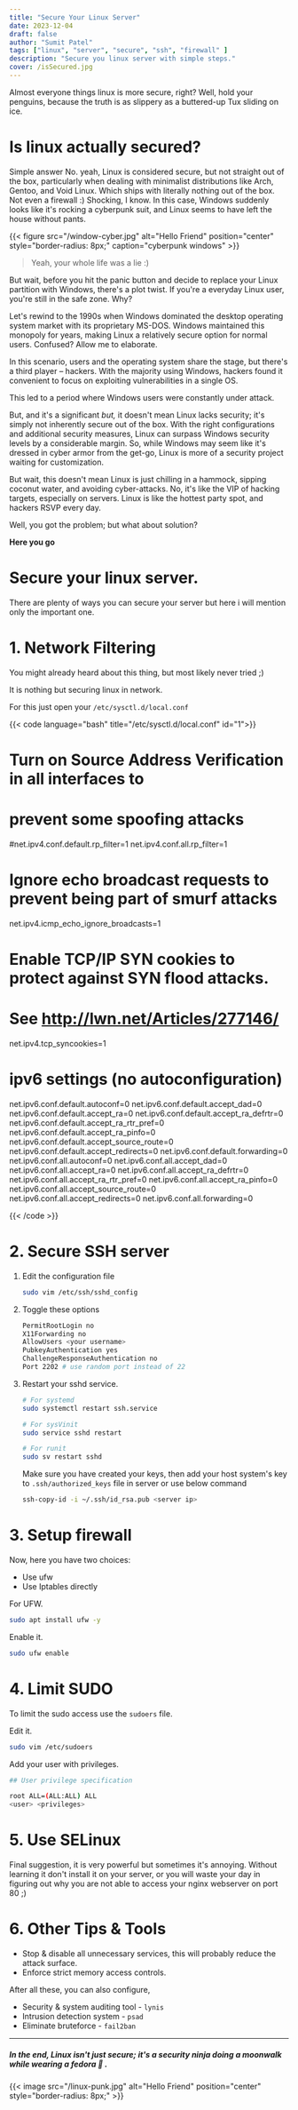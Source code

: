 ```yaml
---
title: "Secure Your Linux Server"
date: 2023-12-04
draft: false
author: "Sumit Patel"
tags: ["linux", "server", "secure", "ssh", "firewall" ] 
description: "Secure you linux server with simple steps."
cover: /isSecured.jpg
---
```



Almost everyone things linux is more secure, right? Well, hold your penguins, because the truth is as slippery as a buttered-up Tux sliding on ice. 

# Is linux actually secured?


Simple answer No. yeah, Linux is considered secure, but not straight out of the box, particularly when dealing with minimalist distributions like Arch, Gentoo, and Void Linux. Which ships with literally nothing out of the box.
Not even a firewall :) Shocking, I know. In this case, Windows suddenly looks like it's rocking a cyberpunk suit, and Linux seems to have left the house without pants.

{{< figure src="/window-cyber.jpg" alt="Hello Friend" position="center" style="border-radius: 8px;" caption="cyberpunk windows" >}}

> Yeah, your whole life was a lie :)

But wait, before you hit the panic button and decide to replace your Linux partition with Windows, there's a plot twist. If you're a everyday Linux user, you're still in the safe zone. Why? 

Let's rewind to the 1990s when Windows dominated the desktop operating system market with its proprietary MS-DOS. Windows maintained this monopoly for years, making Linux a relatively secure option for normal users. Confused? Allow me to elaborate.

In this scenario, users and the operating system share the stage, but there's a third player – hackers. With the majority using Windows, hackers found it convenient to focus on exploiting vulnerabilities in a single OS.

This led to a period where Windows users were constantly under attack.


But, and it's a significant *but,* it doesn't mean Linux lacks security; it's simply not inherently secure out of the box. With the right configurations and additional security measures, Linux can surpass Windows security levels by a considerable margin. So, while Windows may seem like it's dressed in cyber armor from the get-go, Linux is more of a security project waiting for customization.


But wait, this doesn't mean Linux is just chilling in a hammock, sipping coconut water, and avoiding cyber-attacks. No, it's like the VIP of hacking targets, especially on servers. Linux is like the hottest party spot, and hackers RSVP every day. 




Well, you got the problem; but what about solution? 

**Here you go** 

# Secure your linux server.

There are plenty of ways you can secure your server but here i will mention only the important one.

# 1. Network Filtering 

   You might already heard about this thing, but most likely never tried ;)

   It is nothing but securing linux in network.

   For this just open your `/etc/sysctl.d/local.conf`

    
   {{< code language="bash" title="/etc/sysctl.d/local.conf" id="1">}}
   
   # Turn on Source Address Verification in all interfaces to
   # prevent some spoofing attacks
   #net.ipv4.conf.default.rp_filter=1
   net.ipv4.conf.all.rp_filter=1
   
   # Ignore echo broadcast requests to prevent being part of smurf attacks
   net.ipv4.icmp_echo_ignore_broadcasts=1
   
   # Enable TCP/IP SYN cookies to protect against SYN flood attacks.
   # See http://lwn.net/Articles/277146/
   net.ipv4.tcp_syncookies=1
   
   # ipv6 settings (no autoconfiguration)
   net.ipv6.conf.default.autoconf=0
   net.ipv6.conf.default.accept_dad=0
   net.ipv6.conf.default.accept_ra=0
   net.ipv6.conf.default.accept_ra_defrtr=0
   net.ipv6.conf.default.accept_ra_rtr_pref=0
   net.ipv6.conf.default.accept_ra_pinfo=0
   net.ipv6.conf.default.accept_source_route=0
   net.ipv6.conf.default.accept_redirects=0
   net.ipv6.conf.default.forwarding=0
   net.ipv6.conf.all.autoconf=0
   net.ipv6.conf.all.accept_dad=0
   net.ipv6.conf.all.accept_ra=0
   net.ipv6.conf.all.accept_ra_defrtr=0
   net.ipv6.conf.all.accept_ra_rtr_pref=0
   net.ipv6.conf.all.accept_ra_pinfo=0
   net.ipv6.conf.all.accept_source_route=0
   net.ipv6.conf.all.accept_redirects=0
   net.ipv6.conf.all.forwarding=0
   
   {{< /code >}}
   

# 2. Secure SSH server

   1. Edit the configuration file 
       ```bash
       sudo vim /etc/ssh/sshd_config
       ```

   2. Toggle these options

       ```bash
       PermitRootLogin no
       X11Forwarding no
       AllowUsers <your username>
       PubkeyAuthentication yes
       ChallengeResponseAuthentication no
       Port 2202 # use random port instead of 22 
       ```

   3. Restart your sshd service.

       ```bash
       # For systemd
       sudo systemctl restart ssh.service

       # For sysVinit
       sudo service sshd restart

       # For runit
       sudo sv restart sshd
       ```

       Make sure you have created your keys, then add your host system's key to `.ssh/authorized_keys` file in server or use below command
       ```bash
       ssh-copy-id -i ~/.ssh/id_rsa.pub <server ip>
       ```

# 3. Setup firewall

   Now, here you have two choices: 
   * Use ufw
   * Use Iptables directly

   For UFW.

   ```bash
   sudo apt install ufw -y
   ```

   Enable it.

   ```bash
   sudo ufw enable
   ```



# 4. Limit SUDO

   To limit the sudo access use the `sudoers` file.

   Edit it.

   ```bash
   sudo vim /etc/sudoers
   ```

   Add your user with privileges.

   ```bash
   ## User privilege specification
   
   root ALL=(ALL:ALL) ALL
   <user> <privileges>
   ```



# 5. Use SELinux

   Final suggestion, it is very powerful but sometimes it's annoying. Without learning it don't install it on your server, or you will waste your day in figuring out why you are not able to access your nginx webserver on port 80 ;)

 
# 6. Other Tips & Tools
    
   - Stop & disable all unnecessary services, this will probably reduce the attack surface.
   - Enforce strict memory access controls.

   After all these, you can also configure, 

   * Security & system auditing tool - `lynis`
   * Intrusion detection system - `psad`
   * Eliminate bruteforce - `fail2ban`
    

--- 




##### In the end, Linux isn't just secure; it's a security ninja doing a moonwalk while wearing a fedora 󰱸 . 

{{< image src="/linux-punk.jpg" alt="Hello Friend" position="center" style="border-radius: 8px;" >}}





<!-- But this doesn't means Linux is not targetted, opposite it is more targgeted but on servers Linux is mostly used in server, it is targeted every day, hackers find vulnerability for linux and our linux community fixes those loopholes ;) -->


<!-- From 1990, Windows captured the market of desktop operation system and have the monopoly till now. Though I still respect windows because in the world of Unix and Linux windows introduced it's own msdos which is now running on almost 90% of desktop computers. -->
<!-- And this makes linux secured for normal users, didn't got? let me explain. --> 


<!-- In this scenario between user and OS one more enitity exists called hackers, as majority of user are using windows so they started targeting windows. As it makes easier for hackers to target only one OS. So, after that windows users were under the attack. -->


<!-- But, but, but, it doesn't mean linux is not secured, it is *not secured by default*, but we can secure it and it can be secured 100x of windows. -->




